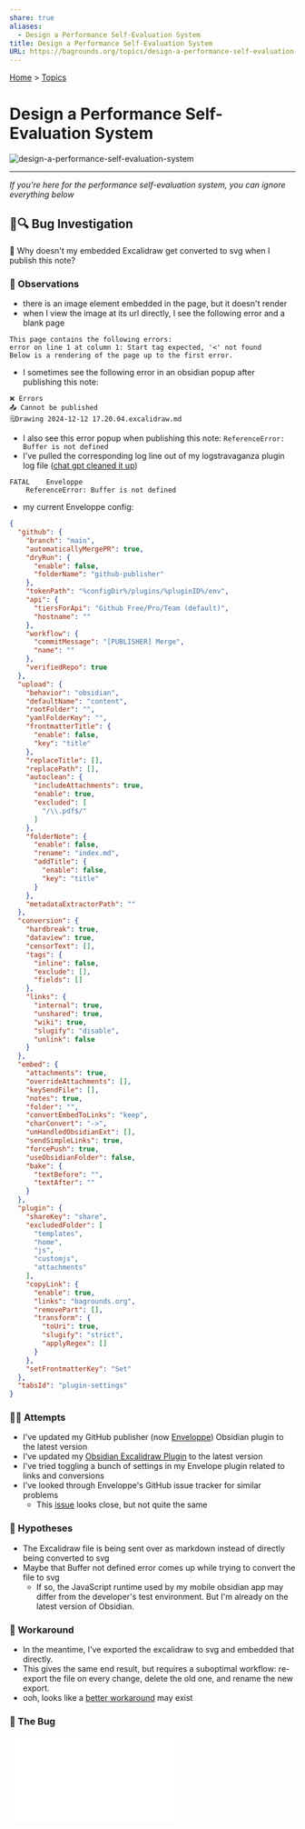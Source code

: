 ```yaml
---
share: true
aliases:
  - Design a Performance Self-Evaluation System
title: Design a Performance Self-Evaluation System
URL: https://bagrounds.org/topics/design-a-performance-self-evaluation-system
---
```

[Home](../index.md) > [Topics](./index.md)  
# Design a Performance Self-Evaluation System  
![design-a-performance-self-evaluation-system](../design-a-performance-self-evaluation-system.svg)  
  
---  
_If you're here for the performance self-evaluation system, you can ignore everything below_  
## 🦟🔍 Bug Investigation  
🤔 Why doesn't my embedded Excalidraw get converted to svg when I publish this note?  
  
### 👀 Observations  
- there is an image element embedded in the page, but it doesn't render  
- when I view the image at its url directly, I see the following error and a blank page  
```  
This page contains the following errors:  
error on line 1 at column 1: Start tag expected, '<' not found  
Below is a rendering of the page up to the first error.  
```  
- I sometimes see the following error in an obsidian popup after publishing this note:  
```  
❌ Errors  
📤 Cannot be published  
🗒️Drawing 2024-12-12 17.20.04.excalidraw.md  
```  
- I also see this error popup when publishing this note: `ReferenceError: Buffer is not defined`  
- I've pulled the corresponding log line out of my logstravaganza plugin log file ([chat gpt cleaned it up](../bot-chats/special-characters-in-logs.md))  
```  
FATAL    Enveloppe  
    ReferenceError: Buffer is not defined  
```  
- my current Enveloppe config:  
```json  
{  
  "github": {  
    "branch": "main",  
    "automaticallyMergePR": true,  
    "dryRun": {  
      "enable": false,  
      "folderName": "github-publisher"  
    },  
    "tokenPath": "%configDir%/plugins/%pluginID%/env",  
    "api": {  
      "tiersForApi": "Github Free/Pro/Team (default)",  
      "hostname": ""  
    },  
    "workflow": {  
      "commitMessage": "[PUBLISHER] Merge",  
      "name": ""  
    },  
    "verifiedRepo": true  
  },  
  "upload": {  
    "behavior": "obsidian",  
    "defaultName": "content",  
    "rootFolder": "",  
    "yamlFolderKey": "",  
    "frontmatterTitle": {  
      "enable": false,  
      "key": "title"  
    },  
    "replaceTitle": [],  
    "replacePath": [],  
    "autoclean": {  
      "includeAttachments": true,  
      "enable": true,  
      "excluded": [  
        "/\\.pdf$/"  
      ]  
    },  
    "folderNote": {  
      "enable": false,  
      "rename": "index.md",  
      "addTitle": {  
        "enable": false,  
        "key": "title"  
      }  
    },  
    "metadataExtractorPath": ""  
  },  
  "conversion": {  
    "hardbreak": true,  
    "dataview": true,  
    "censorText": [],  
    "tags": {  
      "inline": false,  
      "exclude": [],  
      "fields": []  
    },  
    "links": {  
      "internal": true,  
      "unshared": true,  
      "wiki": true,  
      "slugify": "disable",  
      "unlink": false  
    }  
  },  
  "embed": {  
    "attachments": true,  
    "overrideAttachments": [],  
    "keySendFile": [],  
    "notes": true,  
    "folder": "",  
    "convertEmbedToLinks": "keep",  
    "charConvert": "->",  
    "unHandledObsidianExt": [],  
    "sendSimpleLinks": true,  
    "forcePush": true,  
    "useObsidianFolder": false,  
    "bake": {  
      "textBefore": "",  
      "textAfter": ""  
    }  
  },  
  "plugin": {  
    "shareKey": "share",  
    "excludedFolder": [  
      "templates",  
      "home",  
      "js",  
      "customjs",  
      "attachments"  
    ],  
    "copyLink": {  
      "enable": true,  
      "links": "bagrounds.org",  
      "removePart": [],  
      "transform": {  
        "toUri": true,  
        "slugify": "strict",  
        "applyRegex": []  
      }  
    },  
    "setFrontmatterKey": "Set"  
  },  
  "tabsId": "plugin-settings"  
}  
```  
  
### 🧑‍🔬 Attempts  
- I've updated my GitHub publisher (now [Enveloppe](https://enveloppe.github.io)) Obsidian plugin to the latest version  
- I've updated my [Obsidian Excalidraw Plugin](https://github.com/zsviczian/obsidian-excalidraw-plugin) to the latest version  
- I've tried toggling a bunch of settings in my Envelope plugin related to links and conversions  
- I've looked through Enveloppe's GitHub issue tracker for similar problems  
  - This [issue](https://github.com/Enveloppe/obsidian-enveloppe/issues/331#issuecomment-2049061420) looks close, but not quite the same  
  
###  🤔 Hypotheses  
- The Excalidraw file is being sent over as markdown instead of directly being converted to svg  
- Maybe that Buffer not defined error comes up while trying to convert the file to svg  
  - If so, the JavaScript runtime used by my mobile obsidian app may differ from the developer's test environment. But I'm already on the latest version of Obsidian.  
  
### 📎 Workaround  
- In the meantime, I've exported the excalidraw to svg and embedded that directly.  
- This gives the same end result, but requires a suboptimal workflow: re-export the file on every change, delete the old one, and rename the new export.  
- ooh, looks like a [better workaround](https://forum.obsidian.md/t/has-anyone-succeeded-in-publishing-excalidraw-drawings/55587/9) may exist  
  
### 🦟 The Bug  
![design-a-performance-self-evaluation-system](../excalidraw/design-a-performance-self-evaluation-system.md)  
